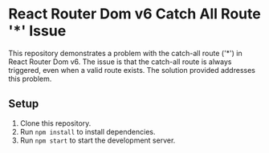 # React Router Dom v6 Catch All Route '*' Issue

This repository demonstrates a problem with the catch-all route ('*') in React Router Dom v6.  The issue is that the catch-all route is always triggered, even when a valid route exists.  The solution provided addresses this problem.

## Setup

1. Clone this repository.
2. Run `npm install` to install dependencies.
3. Run `npm start` to start the development server.
